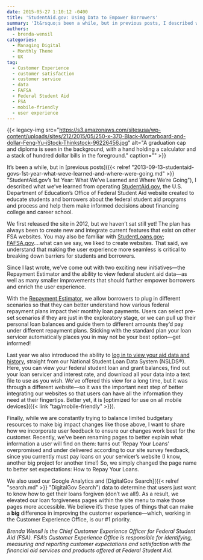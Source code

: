 ```yaml
---
date: 2015-05-27 1:10:12 -0400
title: 'StudentAid.gov: Using Data to Empower Borrowers'
summary: 'It&rsquo;s been a while, but in previous posts, I described what we&rsquo;ve learned from operating StudentAid.gov, the U.S. Department of Education&rsquo;s Office of Federal Student Aid website created to educate students and borrowers about the federal student aid programs and process and help them make informed decisions about financing college and career school. We first'
authors:
  - brenda-wensil
categories:
  - Managing Digital
  - Monthly Theme
  - UX
tag:
  - Customer Experience
  - customer satisfaction
  - customer service
  - data
  - FAFSA
  - Federal Student Aid
  - FSA
  - mobile-friendly
  - user experience
---
```


{{< legacy-img src="https://s3.amazonaws.com/sitesusa/wp-content/uploads/sites/212/2015/05/250-x-370-Black-Mortarboard-and-dollar-Feng-Yu-iStock-Thinkstock-96226456.jpg" alt="A graduation cap and diploma is seen in the background, with a hand holding a calculator and a stack of hundred dollar bills in the foreground." caption="" >}} 

It’s been a while, but in [previous posts]({{< relref "2013-09-13-studentaid-govs-1st-year-what-weve-learned-and-where-were-going.md" >}} "StudentAid.gov’s 1st Year: What We’ve Learned and Where We’re Going"), I described what we’ve learned from operating [StudentAid.gov](https://studentaid.ed.gov/sa/), the U.S. Department of Education’s Office of Federal Student Aid website created to educate students and borrowers about the federal student aid programs and process and help them make informed decisions about financing college and career school.

We first released the site in 2012, but we haven’t sat still yet! The plan has always been to create new and integrate current features that exist on other FSA websites. You may also be familiar with [StudentLoans.gov](https://studentloans.gov/myDirectLoan/index.action); [FAFSA.gov](http://fafsa.gov/)….what can we say, we liked to create websites. That said, we understand that making the user experience more seamless is critical to breaking down barriers for students and borrowers.

Since I last wrote, we’ve come out with two exciting new initiatives—the Repayment Estimator and the ability to view federal student aid data—as well as many smaller improvements that should further empower borrowers and enrich the user experience.

With the [Repayment Estimator](https://studentloans.gov/myDirectLoan/mobile/repayment/repaymentEstimator.action), we allow borrowers to plug in different scenarios so that they can better understand how various federal repayment plans impact their monthly loan payments. Users can select pre-set scenarios if they are just in the exploratory stage, or we can pull up their personal loan balances and guide them to different amounts they’d pay under different repayment plans. Sticking with the standard plan your loan servicer automatically places you in may not be your best option—get informed!

Last year we also introduced the ability to [log in to view your aid data and history](http://studentaid.gov/login), straight from our National Student Loan Data System (NSLDS®). Here, you can view your federal student loan and grant balances, find out your loan servicer and interest rate, and download all your data into a text file to use as you wish. We’ve offered this view for a long time, but it was through a different website—so it was the important next step of better integrating our websites so that users can have all the information they need at their fingertips. Better yet, it is [optimized for use on all mobile devices]({{< link "tag/mobile-friendly" >}}).

Finally, while we are constantly trying to balance limited budgetary resources to make big impact changes like those above, I want to share how we incorporate user feedback to ensure our changes work best for the customer. Recently, we’ve been renaming pages to better explain what information a user will find on them: turns out ‘Repay Your Loans’ overpromised and under delivered according to our site survey feedback, since you currently must pay loans on your servicer’s website (I know, another big project for another time!) So, we simply changed the page name to better set expectations: How to Repay Your Loans.

We also used our Google Analytics and [DigitalGov Search]({{< relref "search.md" >}} "DigitalGov Search") data to determine that users just want to know how to get their loans forgiven (don’t we all!). As a result, we elevated our loan forgiveness pages within the site menu to make those pages more accessible. We believe it’s these types of things that can make a **big** difference in improving the customer experience—which, working in the Customer Experience Office, is our #1 priority.

_Brenda Wensil is the Chief Customer Experience Officer for Federal Student Aid (FSA). FSA’s Customer Experience Office is responsible for identifying, measuring and reporting customer expectations and satisfaction with the financial aid services and products offered at Federal Student Aid._